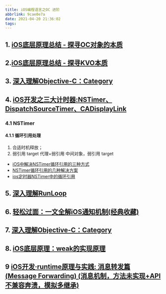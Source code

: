 ```yaml
---
title: iOS编程语言之OC 进阶
abbrlink: 9cae0e7a
date: 2021-04-20 21:36:02
tags:
---
```

## 1. [iOS底层原理总结 - 探寻OC对象的本质](https://juejin.cn/post/6844903588150378509)

## 2.[iOS底层原理总结 - 探寻KVO本质](https://juejin.cn/post/6844903593925935117)

## 3. [深入理解Objective-C：Category](https://tech.meituan.com/2015/03/03/diveintocategory.html)

## 4. [iOS开发之三大计时器:NSTimer、DispatchSourceTimer、CADisplayLink](https://blog.csdn.net/guoyongming925/article/details/110224064)

### 4.1 NSTimer

#### 4.1.1 循环引用处理

1. 合适时机释放；
2. 弱引用 target
   代理+弱引用
   中间对象，弱引用 target

* [iOS中解决NSTimer循环引用的三种方式](https://segmentfault.com/a/1190000019615349)
* [NSTimer循环引用的几种解决方案](https://www.cnblogs.com/jukaiit/p/10599021.html)
* [ios定时器NSTimer中的循环引用](https://www.jianshu.com/p/a51c6dd12587)

## 5. [深入理解RunLoop](https://blog.ibireme.com/2015/05/18/runloop/)

## 6. [轻松过面：一文全解iOS通知机制(经典收藏)](https://juejin.cn/post/6844904082516213768#heading-27)

## 7. [深入理解Objective-C：Category](https://tech.meituan.com/2015/03/03/diveintocategory.html)

## 8. [iOS底层原理：weak的实现原理](https://juejin.cn/post/6844904101839372295)

## 9 [iOS开发·runtime原理与实践: 消息转发篇(Message Forwarding) (消息机制，方法未实现+API不兼容奔溃，模拟多继承)](https://juejin.cn/post/6844903600968171533#heading-5)
